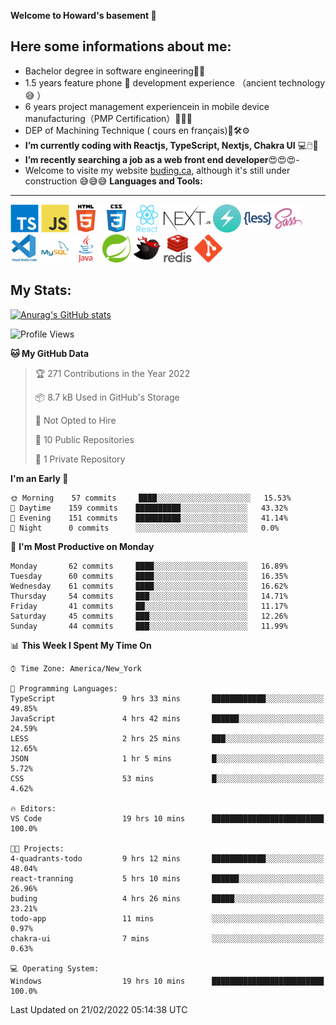 **Welcome to Howard's basement  👋**
<!--
**howardding2000/howardding2000** is a ✨ _special_ ✨ repository because its `README.md` (this file) appears on your GitHub profile.

Here are some ideas to get you started: -->

**Here some informations about me:**  
---
- Bachelor degree in software engineering:man_student:
- 1.5 years feature phone :iphone: development experience （ancient technology :sweat_smile:	）
- 6 years project management experiencein in mobile device manufacturing（PMP Certification）:briefcase::necktie::pencil:
- DEP of Machining Technique ( cours en français):toolbox::hammer_and_wrench::gear:
- __I’m currently coding with Reactjs, TypeScript, Nextjs, Chakra UI__ :computer::computer_mouse::muscle:
- __I’m recently searching a job as a web front end developer__:heart_eyes::heart_eyes::heart_eyes:- 
- Welcome to visite my website <a href="https://www.buding.ca">buding.ca</a>, although it's still under construction :sweat_smile::sweat_smile::sweat_smile:
**Languages and Tools:**  
---
<div>  
<a href="#"><img height="45" src="./assets/icons/typescript.svg" alt="TypeScript"></a>
<a href="#"><img height="45" src="./assets/icons/javascript.svg" alt="JavaScript"></a>
<a href="#"><img height="45" src="./assets/icons/html5.svg" alt="html5"></a>
<a href="#"><img height="45" src="./assets/icons/css3.svg" alt="CSS3"></a>
<a href="#"><img height="45" src="./assets/icons/react.svg" alt="React"></a>
<a href="#"><img height="45" src="./assets/icons/nextjs.svg" alt="Nextjs"></a>
<a href="#"><img height="45" src="./assets/icons/logo-chakra-400x400.jpg" alt="Chakra UI"></a>
<!--<a href="#"><img height="45" src="./assets/icons/bootstrap.svg" alt="Bootstrap"></a>-->
<a href="#"><img height="45" src="./assets/icons/less.svg" alt="LESS"></a>
<a href="#"><img height="45" src="./assets/icons/sass.svg" alt="SASS"></a>
<a href="#"><img height="45" src="./assets/icons/vscode.svg" alt="vscode"></a>
<a href="#"><img height="45" src="./assets/icons/mysql.svg" alt="MySQL"></a>
<a href="#"><img height="45" src="./assets/icons/java.svg" alt="JAVA"></a>
<a href="#"><img height="45" src="./assets/icons/spring.svg" alt="SpringBoot 2"></a>
<a href="#"><img height="45" src="./assets/icons/mybatis.svg" alt="MyBatis"></a>
<a href="#"><img height="45" src="./assets/icons/redis.svg" alt="Redis"></a>
<a href="#"><img height="45" src="./assets/icons/git.svg" alt="git"></a>
<!--<a href="#"><img height="45" src="./assets/icons/docker.svg" alt="docker"></a>-->
<!--<a href="#"><img height="45" src="./assets/icons/bash.svg" alt="bash"></a>-->
<!--<a href="#"><img height="45" src="./assets/icons/linux.svg" alt="Linux"></a>-->
</div>

**My Stats:**  
---
[![Anurag's GitHub stats](https://github-readme-stats.vercel.app/api?username=howardding2000&show_icons=true&theme=default)](#)

<!--START_SECTION:waka-->
![Profile Views](http://img.shields.io/badge/Profile%20Views-147-blue)

**🐱 My GitHub Data** 

> 🏆 271 Contributions in the Year 2022
 > 
> 📦 8.7 kB Used in GitHub's Storage 
 > 
> 🚫 Not Opted to Hire
 > 
> 📜 10 Public Repositories 
 > 
> 🔑 1 Private Repository 
 > 
**I'm an Early 🐤** 

```text
🌞 Morning    57 commits     ████░░░░░░░░░░░░░░░░░░░░░   15.53% 
🌆 Daytime    159 commits    ██████████░░░░░░░░░░░░░░░   43.32% 
🌃 Evening    151 commits    ██████████░░░░░░░░░░░░░░░   41.14% 
🌙 Night      0 commits      ░░░░░░░░░░░░░░░░░░░░░░░░░   0.0%

```
📅 **I'm Most Productive on Monday** 

```text
Monday       62 commits     ████░░░░░░░░░░░░░░░░░░░░░   16.89% 
Tuesday      60 commits     ████░░░░░░░░░░░░░░░░░░░░░   16.35% 
Wednesday    61 commits     ████░░░░░░░░░░░░░░░░░░░░░   16.62% 
Thursday     54 commits     ███░░░░░░░░░░░░░░░░░░░░░░   14.71% 
Friday       41 commits     ██░░░░░░░░░░░░░░░░░░░░░░░   11.17% 
Saturday     45 commits     ███░░░░░░░░░░░░░░░░░░░░░░   12.26% 
Sunday       44 commits     ███░░░░░░░░░░░░░░░░░░░░░░   11.99%

```


📊 **This Week I Spent My Time On** 

```text
⌚︎ Time Zone: America/New_York

💬 Programming Languages: 
TypeScript               9 hrs 33 mins       ████████████░░░░░░░░░░░░░   49.85% 
JavaScript               4 hrs 42 mins       ██████░░░░░░░░░░░░░░░░░░░   24.59% 
LESS                     2 hrs 25 mins       ███░░░░░░░░░░░░░░░░░░░░░░   12.65% 
JSON                     1 hr 5 mins         █░░░░░░░░░░░░░░░░░░░░░░░░   5.72% 
CSS                      53 mins             █░░░░░░░░░░░░░░░░░░░░░░░░   4.62%

🔥 Editors: 
VS Code                  19 hrs 10 mins      █████████████████████████   100.0%

🐱‍💻 Projects: 
4-quadrants-todo         9 hrs 12 mins       ████████████░░░░░░░░░░░░░   48.04% 
react-tranning           5 hrs 10 mins       ██████░░░░░░░░░░░░░░░░░░░   26.96% 
buding                   4 hrs 26 mins       █████░░░░░░░░░░░░░░░░░░░░   23.21% 
todo-app                 11 mins             ░░░░░░░░░░░░░░░░░░░░░░░░░   0.97% 
chakra-ui                7 mins              ░░░░░░░░░░░░░░░░░░░░░░░░░   0.63%

💻 Operating System: 
Windows                  19 hrs 10 mins      █████████████████████████   100.0%

```


 Last Updated on 21/02/2022 05:14:38 UTC
<!--END_SECTION:waka-->

<!-- need to replace the icon sources
<img height="40" src="https://cdn.jsdelivr.net/gh/devicons/devicon/icons/spring/spring-original-wordmark.svg" alt="SpringBoot 2">

[![Top Langs](https://github-readme-stats.vercel.app/api/top-langs/?username=howardding2000&layout=compact)](#)

- 👯 I’m looking to collaborate on ...
- 🤔 I’m looking for help with ...
- 💬 Ask me about ...
- 📫 How to reach me: ...
- 😄 Pronouns: ...
- ⚡ Fun fact: ...
-->
